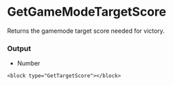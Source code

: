 # GetGameModeTargetScore

Returns the gamemode target score needed for victory.

### Output

-   Number

```blockly
<block type="GetTargetScore"></block>
```
